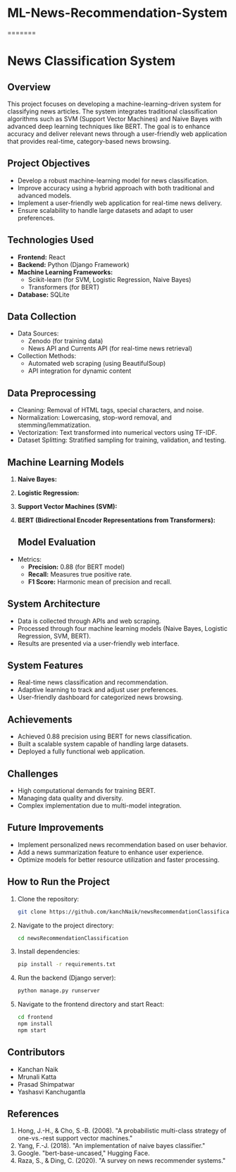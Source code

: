 # ML-News-Recommendation-System
=======
# News Classification System

## Overview
This project focuses on developing a machine-learning-driven system for classifying news articles. The system integrates traditional classification algorithms such as SVM (Support Vector Machines) and Naive Bayes with advanced deep learning techniques like BERT. The goal is to enhance accuracy and deliver relevant news through a user-friendly web application that provides real-time, category-based news browsing.

## Project Objectives
- Develop a robust machine-learning model for news classification.
- Improve accuracy using a hybrid approach with both traditional and advanced models.
- Implement a user-friendly web application for real-time news delivery.
- Ensure scalability to handle large datasets and adapt to user preferences.

## Technologies Used
- **Frontend:** React
- **Backend:** Python (Django Framework)
- **Machine Learning Frameworks:**
  - Scikit-learn (for SVM, Logistic Regression, Naive Bayes)
  - Transformers (for BERT)
- **Database:** SQLite

## Data Collection
- Data Sources:
  - Zenodo (for training data)
  - News API and Currents API (for real-time news retrieval)
- Collection Methods:
  - Automated web scraping (using BeautifulSoup)
  - API integration for dynamic content

## Data Preprocessing
- Cleaning: Removal of HTML tags, special characters, and noise.
- Normalization: Lowercasing, stop-word removal, and stemming/lemmatization.
- Vectorization: Text transformed into numerical vectors using TF-IDF.
- Dataset Splitting: Stratified sampling for training, validation, and testing.

## Machine Learning Models
1. **Naive Bayes:**   
2. **Logistic Regression:**
3. **Support Vector Machines (SVM):**
4. **BERT (Bidirectional Encoder Representations from Transformers):**

   ## Model Evaluation
- Metrics:
  - **Precision:** 0.88 (for BERT model)
  - **Recall:** Measures true positive rate.
  - **F1 Score:** Harmonic mean of precision and recall.

## System Architecture
- Data is collected through APIs and web scraping.
- Processed through four machine learning models (Naive Bayes, Logistic Regression, SVM, BERT).
- Results are presented via a user-friendly web interface.

## System Features
- Real-time news classification and recommendation.
- Adaptive learning to track and adjust user preferences.
- User-friendly dashboard for categorized news browsing.

## Achievements
- Achieved 0.88 precision using BERT for news classification.
- Built a scalable system capable of handling large datasets.
- Deployed a fully functional web application.

## Challenges
- High computational demands for training BERT.
- Managing data quality and diversity.
- Complex implementation due to multi-model integration.

## Future Improvements
- Implement personalized news recommendation based on user behavior.
- Add a news summarization feature to enhance user experience.
- Optimize models for better resource utilization and faster processing.

## How to Run the Project
1. Clone the repository:
   ```bash
   git clone https://github.com/kanchNaik/newsRecommendationClassification.git
   ```
2. Navigate to the project directory:
   ```bash
   cd newsRecommendationClassification
   ```
3. Install dependencies:
   ```bash
   pip install -r requirements.txt
   ```
4. Run the backend (Django server):
   ```bash
   python manage.py runserver
   ```
5. Navigate to the frontend directory and start React:
   ```bash
   cd frontend
   npm install
   npm start
   ```

## Contributors
- Kanchan Naik
- Mrunali Katta
- Prasad Shimpatwar
- Yashasvi Kanchugantla

## References
1. Hong, J.-H., & Cho, S.-B. (2008). "A probabilistic multi-class strategy of one-vs.-rest support vector machines."
2. Yang, F.-J. (2018). "An implementation of naive bayes classifier."
3. Google. "bert-base-uncased," Hugging Face.
4. Raza, S., & Ding, C. (2020). "A survey on news recommender systems."
